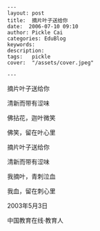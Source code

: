 
    ---
    layout: post  
    title:  摘片叶子送给你  
    date:  2006-07-10 09:10  
    author: Pickle Cai  
    categories: EduBlog  
    keywords: 
    description:   
    tags:	pickle   
    cover:  "/assets/cover.jpeg"  

    ---  
    
摘片叶子送给你



清新而带有涩味



佛拈花，迦叶微笑



佛笑，留在叶心里



 



 



摘片叶子送给你



清新而带有涩味



我摘叶，青刺泣血



我血，留在刺心里



2003年5月3日



		    
 中国教育在线·教育人

